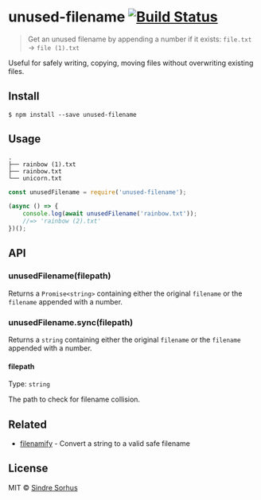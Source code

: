 # unused-filename [![Build Status](https://travis-ci.org/sindresorhus/unused-filename.svg?branch=master)](https://travis-ci.org/sindresorhus/unused-filename)

> Get an unused filename by appending a number if it exists: `file.txt` → `file (1).txt`

Useful for safely writing, copying, moving files without overwriting existing files.


## Install

```
$ npm install --save unused-filename
```


## Usage

```
.
├── rainbow (1).txt
├── rainbow.txt
└── unicorn.txt
```

```js
const unusedFilename = require('unused-filename');

(async () => {
	console.log(await unusedFilename('rainbow.txt'));
	//=> 'rainbow (2).txt'
})();
```


## API

### unusedFilename(filepath)

Returns a `Promise<string>` containing either the original `filename` or the `filename` appended with a number.

### unusedFilename.sync(filepath)

Returns a `string` containing either the original `filename` or the `filename` appended with a number.

#### filepath

Type: `string`

The path to check for filename collision.

## Related

- [filenamify](https://github.com/sindresorhus/filenamify) - Convert a string to a valid safe filename


## License

MIT © [Sindre Sorhus](https://sindresorhus.com)
